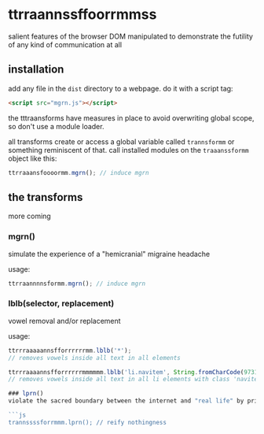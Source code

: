 ttrraannssffoorrmmss
====================

salient features of the browser DOM manipulated to demonstrate the futility of any kind of communication at all

## installation

add any file in the `dist` directory to a webpage. do it with a script tag:

```html
<script src="mgrn.js"></script>
```

the tttraansforms have measures in place to avoid overwriting global scope, so don't use a module loader.

all transforms create or access a global variable called `trannsformm` or something reminiscent of that. call installed modules on the `traaanssformm` object like this:

```js
ttrraaansfoooormm.mgrn(); // induce mgrn
```

## the transforms

more coming

### mgrn()
simulate the experience of a "hemicranial" migraine headache

usage:

```js
ttrraannnnsformm.mgrn(); // induce mgrn
```

### lblb(selector, replacement)
vowel removal and/or replacement

usage: 

```js
ttrrraaaaannsfforrrrrrmm.lblb('*');
// removes vowels inside all text in all elements

ttrrraaaannsfforrrrrrmmmmmm.lblb('li.navitem', String.fromCharCode(9731));
// removes vowels inside all text in all li elements with class 'navitem' and replaces them with unicode snowman

### lprn()
violate the sacred boundary between the internet and "real life" by printing a web page and bringing its content into the physical world

```js
trannssssforrmmm.lprn(); // reify nothingness
```
